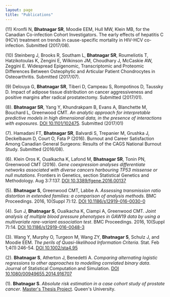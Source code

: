 ```yaml
---
layout: page
title: "Publications"
---
```



(11) Kronfli N, **Bhatnagar SR**, Moodie EEM, Hull MW, Klein MB, for the Canadian Co-infection Cohort Investigators. The early effects of hepatitis C (HCV) treatment on trends in cause-specific mortality in HIV-HCV co-infection. Submitted (2017/08).


(10) Steinberg J, Brooks R, Southam L, **Bhatnagar SR**, Roumeliotis T, Hatzikotoulas K, Zengini E, Wilkinson JM, Choudhary J, McCaskie AW, Zeggini E. Widespread Epigenomic, Transcriptomic and Proteomic Differences Between Osteophytic and Articular Patient Chondrocytes in Osteoarthritis. Submitted (2017/07).


(9) Delouya G, **Bhatnagar SR**, Tiberi D, Campeau S, Rompotinos D, Taussky D. Impact of adipose tissue distribution on cancer aggressiveness and positive margins after radical prostatectomy. Submitted (2017/01).


(8). **Bhatnagar SR**, Yang Y, Khundrakpam B, Evans A, Blanchette M, Bouchard L, Greenwood CMT. _An analytic approach for interpretable predictive models in high dimensional data, in the presence of interactions with exposures_. [DOI 10.1101/102475](https://doi.org/10.1101/102475). Submitted (2017/01)


(7). Hamadani FT, **Bhatnagar SR**, Balvardi S, Trepanier M, Grushka J, Deckelbaum D, Court O, Fata P
(2016). Burnout and Career Satisfaction Among Canadian General Surgeons: Results of the CAGS
National Burnout Study. Submitted (2016/08).


(6). Klein Oros K, Oualkacha K, Lafond M, **Bhatnagar SR**, Tonin PN, Greenwood CMT (2016). _Gene coexpression analyses differentiate networks associated with diverse cancers harbouring TP53 missense or null mutations_. Frontiers in Genetics, section Statistical Genetics and Methodology. Aug 3:7:137. [DOI 10.3389/fgene.2016.00137](https://www.ncbi.nlm.nih.gov/pmc/articles/PMC4971393/)


(5). **Bhatnagar S**, Greenwood CMT, Labbe A. _Assessing transmission ratio distortion in extended families: a comparison of analysis methods_. BMC Proceedings. 2016, 10(Suppl 7):12. [DOI 10.1186/s12919-016-0030-0](http://rdcu.be/mHtM)

(4). Sun J, **Bhatnagar S**, Oualkacha K, Ciampi A, Greenwood CMT. _Joint analysis of multiple blood pressure phenotypes in GAW19 data by using a multivariate rare-variant association test_. BMC Proceedings. 2016, 10(Suppl 7):14. [DOI 10.1186/s12919-016-0048-3](http://rdcu.be/mHth)


(3). Wang Y, Murphy O, Turgeon M, Wang ZY, **Bhatnagar S**, Schulz J, and Moodie EEM. _The perils of Quasi-likelihood Information Criteria_. Stat. Feb 1;4(1):246-54. [DOI 10.1002/sta4.95](http://onlinelibrary.wiley.com/doi/10.1002/sta4.95/full)


(2). **Bhatnagar S**, Atherton J, Benedetti A. _Comparing alternating logistic regressions to other approaches to modelling correlated binary data_. Journal of Statistical Computation and Simulation. [DOI 10.1080/00949655.2014.916707](http://www.tandfonline.com/doi/full/10.1080/00949655.2014.916707#.U7_isnWx22i)


(1). **Bhatnagar S**. _Absolute risk estimation in a case cohort study of prostate cancer_. [Master's Thesis Project](http://qspace.library.queensu.ca/handle/1974/8279). Queen's University.
